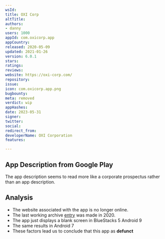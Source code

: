 ```yaml
---
wsId: 
title: OXI Corp
altTitle: 
authors:
- danny
users: 1000
appId: com.oxicorp.app
appCountry: 
released: 2020-05-09
updated: 2021-01-26
version: 6.0.1
stars: 
ratings: 
reviews: 
website: https://oxi-corp.com/
repository: 
issue: 
icon: com.oxicorp.app.png
bugbounty: 
meta: removed
verdict: wip
appHashes: 
date: 2023-05-31
signer: 
twitter: 
social: 
redirect_from: 
developerName: OXI Corporation
features: 

---
```


## App Description from Google Play 

The app description seems to read more like a corporate prospectus rather than an app description. 

## Analysis 

- The website associated with the app is no longer online. 
- The last working archive [entry](https://web.archive.org/web/20200701000000*/https://oxi-corp.com/) was made in 2020. 
- The app just displays a blank screen in BlueStacks 5 Android 9
- The same results in Android 7 
- These factors lead us to conclude that this app as **defunct**
